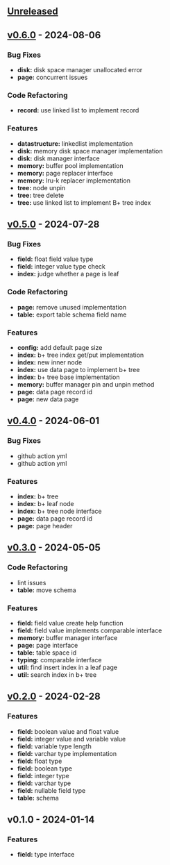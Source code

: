 <a name="unreleased"></a>
## [Unreleased]


<a name="v0.6.0"></a>
## [v0.6.0] - 2024-08-06
### Bug Fixes
- **disk:** disk space manager unallocated error
- **page:** concurrent issues

### Code Refactoring
- **record:** use linked list to implement record

### Features
- **datastructure:** linkedlist implementation
- **disk:** memory disk space manager implementation
- **disk:** disk manager interface
- **memory:** buffer pool implementation
- **memory:** page replacer interface
- **memory:** lru-k replacer implementation
- **tree:** node unpin
- **tree:** tree delete
- **tree:** use linked list to implement B+ tree index


<a name="v0.5.0"></a>
## [v0.5.0] - 2024-07-28
### Bug Fixes
- **field:** float field value type
- **field:** integer value type check
- **index:** judge whether a page is leaf

### Code Refactoring
- **page:** remove unused implementation
- **table:** export table schema field name

### Features
- **config:** add default page size
- **index:** b+ tree index get/put implementation
- **index:** new inner node
- **index:** use data page to implement b+ tree
- **index:** b+ tree base implementation
- **memory:** buffer manager pin and unpin method
- **page:** data page record id
- **page:** new data page


<a name="v0.4.0"></a>
## [v0.4.0] - 2024-06-01
### Bug Fixes
- github action yml
- github action yml

### Features
- **index:** b+ tree
- **index:** b+ leaf node
- **index:** b+ tree node interface
- **page:** data page record id
- **page:** page header


<a name="v0.3.0"></a>
## [v0.3.0] - 2024-05-05
### Code Refactoring
- lint issues
- **table:** move schema

### Features
- **field:** field value create help function
- **field:** field value implements comparable interface
- **memory:** buffer manager interface
- **page:** page interface
- **table:** table space id
- **typing:** comparable interface
- **util:** find insert index in a leaf page
- **util:** search index in b+ tree


<a name="v0.2.0"></a>
## [v0.2.0] - 2024-02-28
### Features
- **field:** boolean value and float value
- **field:** integer value and variable value
- **field:** variable type length
- **field:** varchar type implementation
- **field:** float type
- **field:** boolean type
- **field:** integer type
- **field:** varchar type
- **field:** nullable field type
- **table:** schema


<a name="v0.1.0"></a>
## v0.1.0 - 2024-01-14
### Features
- **field:** type interface


[Unreleased]: https://github.com/Huangkai1008/libradb/compare/v0.6.0...HEAD
[v0.6.0]: https://github.com/Huangkai1008/libradb/compare/v0.5.0...v0.6.0
[v0.5.0]: https://github.com/Huangkai1008/libradb/compare/v0.4.0...v0.5.0
[v0.4.0]: https://github.com/Huangkai1008/libradb/compare/v0.3.0...v0.4.0
[v0.3.0]: https://github.com/Huangkai1008/libradb/compare/v0.2.0...v0.3.0
[v0.2.0]: https://github.com/Huangkai1008/libradb/compare/v0.1.0...v0.2.0
